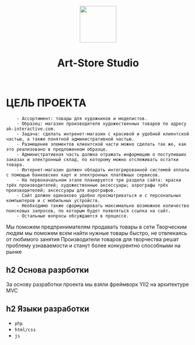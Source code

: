 <p align="center">
    <a href="https://art-store-studio.herokuapp.com" target="_blank">
        <img src="https://res.cloudinary.com/hgiop3gjp/image/upload/logo.png" height="100px">
    </a>
    <h1 align="center">Art-Store Studio</h1>
    <br>
</p>







ЦЕЛЬ ПРОЕКТА
=================

		- Ассортимент: товары для художников и моделистов.
		- Образец: магазин производителя художественных товаров по адресу ak-interactive.com.
		- Задача: сделать интренет-магазин с красивой и удобной клиентской частью, а также понятной административной частью.
		- Размещение элементов клиентской части можно сделать так же, как это реализовано в предложенном образце.
		- Административная часть должна отражать информацию о поступивших заказах и электронный склад, по которому можно отслеживать остатки товара. 
		- Интернет-магазин должен обладать интегрированной системой оплаты с помощью банковских карт и электронных платёжных сервисов.
		- На первоначальном этапе планируется три раздела сайта: краски трёх производителей; художественные аксессуары; аэрографы трёх производителей; аксессуары для аэрографов. 
		- Сайт должен одинаково удобно просматриваться и с персональных компьютеров и с мобильных устройств.
		- Необходимо также сформулировать максимально возможное количество поисковых запросов, по которым будет появляться ссылка на сайт.
		- Остальные вопросы обсуждаются в процессе.






Мы поможем предпринимателям продавать товары в сети
Творческим людям мы поможем всем найти нужные товары быстро, не
отвлекаясь от любимого занятия
Производители товаров для творчества решат проблему узнаваемости и станут более конкурентно способными на рынке


h2 Основа разрботки
-------------------

За основу разработки проекта мы взяли фреймворк YII2 на архитектуре MVC


h2 Языки разработки
-------------------

- `php`
- `html/css`
- `js`




